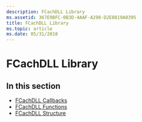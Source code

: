 ```yaml
---
description: FCachDLL Library
ms.assetid: 367E9BFC-0B3D-4AAF-A298-D2E8819A0395
title: FCachDLL Library
ms.topic: article
ms.date: 05/31/2018
---
```


# FCachDLL Library

## In this section

-   [FCachDLL Callbacks](fcachdll-callbacks.md)
-   [FCachDLL Functions](fcachdll-functions.md)
-   [FCachDLL Structure](fcachdll-structure.md)

 

 



